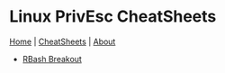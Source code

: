 # Linux PrivEsc CheatSheets
[Home](../index.md) | [CheatSheets](../../cheatsheets.md) | [About](../about.md)

* [RBash Breakout](LinuxPrivEsc/RestrictedShells.md)

